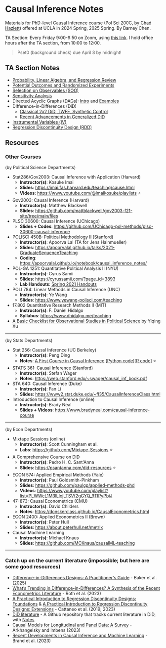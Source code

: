 # Causal Inference Notes

Materials for PhD-level Causal Inference course (Pol Sci 200C, by [Chad Hazlett](https://www.chadhazlett.com/)) offered at UCLA in 2024 Spring, 2025 Spring. By Barney Chen. 

TA Section: Every Friday 9:00-9:50 on Zoom, using [this link](https://ucla.zoom.us/j/95665664817). I hold office hours after the TA section, from 10:00 to 12:00. 


> Pset0 (background check) due April 8 by midnight! 

## TA Section Notes
- [Probability, Linear Algebra, and Regression Review](https://htmlpreview.github.io/?https://github.com/haotianchen/Causal-Inference/blob/main/1-Math/prob_matrix_review.html)
- [Potential Outcomes and Randomized Experiments](https://htmlpreview.github.io/?https://github.com/haotianchen/Causal-Inference/blob/main/2-PO/potential_outcomes.html)
- [Selection on Observables (SOO)](https://htmlpreview.github.io/?https://github.com/haotianchen/Causal-Inference/blob/main/3-SOO/matching.html)
- [Sensitivity Analysis](https://htmlpreview.github.io/?https://github.com/haotianchen/Causal-Inference/blob/main/4-Sensitivity/sensitivity.html)
- Directed Acyclic Graphs (DAGs): [Intro](https://mixtape.scunning.com/03-directed_acyclical_graphs) and [Examples](https://donskerclass.github.io/CausalEconometrics/DAGs.html)
- Difference-in-Differences (DiD)
  + [Classical 2x2 DiD, TWFE, Synthetic Control](https://htmlpreview.github.io/?https://github.com/haotianchen/Causal-Inference/blob/main/5-DID/DID.html)
  + [Recent Advancements in Generalized DiD](https://yiqingxu.org/packages/fect/05-panel.html)
- [Instrumental Variables (IV)](https://htmlpreview.github.io/?https://github.com/haotianchen/Causal-Inference/blob/main/6-IV/IV.html)
- [Regression Discontinuity Design (RDD)](https://htmlpreview.github.io/?https://github.com/haotianchen/Causal-Inference/blob/main/7-RDD/RDD.html)

## Resources

### Other Courses
(by Political Science Departments)

- Stat286/Gov2003: Causal Inference with Application (Harvard)
  + **Instructor(s)**: Kosuke Imai
  + **Slides**: https://imai.fas.harvard.edu/teaching/cause.html
  + **Videos**: https://www.youtube.com/@imaikosuke/playlists :star:
- Gov2003: Causal Inference (Harvard)
  + **Instructor(s)**: Matthew Blackwell
  + **Slides**: https://github.com/mattblackwell/gov2003-f21-site/tree/main/files
- PLSC 30600: Causal Inference (UChicago)
  + **Slides + Codes**: https://github.com/UChicago-pol-methods/plsc-30600-causal-inference
- POLISCI 450B: Political Methodology II (Stanford)
  + **Instructor(s)**: Apoorva Lal (TA for Jens Hainmueller)
  + **Slides**: https://apoorvalal.github.io/talks/2021-GraduateSequenceTeaching
  + **Coding**: https://apoorvalal.github.io/notebook/causal_inference_notes/
- POL-GA 1251: Quantitative Political Analysis II (NYU)
  + **Instructor(s)**: Cyrus Samii
  + **Slides**: https://cyrussamii.com/?page_id=3893
  + **Lab Handouts**: [Spring 2021 Handouts](https://www.zhoujunlong.com/Quant2_lab_2021sp/)
- POLI 784: Linear Methods in Causal Inference (UNC)
  + **Instructor(s)**: Ye Wang
  + **Slides**: https://www.yewang-polisci.com/teaching
- 17.802 Quantitative Research Methods II (MIT)
  + **Instructor(s)**: F. Daniel Hidalgo
  + **Syllabus**: https://www.dhidalgo.me/teaching
- [A Basic Checklist for Observational Studies in Political Science](https://yiqingxu.org/public/checklist.pdf) by Yiqing Xu

-----
(by Stats Departments)

- Stat 256: Causal Inference (UC Berkeley)
  + **Instructor(s)**: Peng Ding
  + **Notes**: [A First Course in Causal Inference](https://arxiv.org/pdf/2305.18793.pdf) [[Python code](https://github.com/apoorvalal/ding_causalInference_python)][[R code](https://dataverse.harvard.edu/dataset.xhtml?persistentId=doi:10.7910/DVN/ZX3VEV)] :star:
- STATS 361: Causal Inference (Stanford)
  + **Instructor(s)**: Stefan Wager
  + **Notes**: https://web.stanford.edu/~swager/causal_inf_book.pdf
- STA 640: Causal Inference (Duke)
  + **Instructor(s)**: Fan Li
  + **Slides**: https://www2.stat.duke.edu/~fl35/CausalInferenceClass.html
- Introduction to Causal Inference (online)
  + **Instructor(s)**: Brady Neal
  + **Slides + Videos**: https://www.bradyneal.com/causal-inference-course

-----
(by Econ Departments)

- Mixtape Sessions (online)
  + **Instructor(s)**: Scott Cunningham et al. 
  + **Labs**: https://github.com/Mixtape-Sessions :star:
- A Comprehensive Course on DiD
  + **Instructor(s)**: Pedro H. C. Sant'Anna
  + **Slides**: https://psantanna.com/did-resources :star:
- ECON 574: Applied Empirical Methods (Yale)
  + **Instructor(s)**: Paul Goldsmith-Pinkham
  + **Slides**: https://github.com/paulgp/applied-methods-phd
  + **Videos**: https://www.youtube.com/playlist?list=PLWWcL1M3lLlojLTSVf2gGYQ_9TlPyPbiJ
- 47-873: Causal Econometrics (CMU)
  + **Instructor(s)**: David Childers
  + **Notes**: https://donskerclass.github.io/CausalEconometrics.html
- ECON 2400: Applied Econometrics II (Brown)
  + **Instructor(s)**: Peter Hull
  + **Slides**: https://about.peterhull.net/metrix
- Causal Machine Learning
  + **Instructor(s)**: Michael Knaus
  + **Slides**: https://github.com/MCKnaus/causalML-teaching
 
-----
### Catch up on the current literature (impossible; but here are some good resources)
- [Difference-in-Differences Designs: A Practitioner's Guide](https://arxiv.org/abs/2503.13323) - Baker et al. (2025)
- [What’s Trending in Difference-in-Differences? A Synthesis of the Recent Econometrics Literature](https://arxiv.org/pdf/2201.01194.pdf) - Roth et al. (2023)
- [A Practical Introduction to Regression Discontinuity Designs: Foundations](https://arxiv.org/pdf/1911.09511.pdf) & [A Practical Introduction to Regression Discontinuity Designs: Extensions](https://arxiv.org/pdf/2301.08958.pdf) - Cattaneo et al. (2019; 2023)
- [DiD literature](https://github.com/asjadnaqvi/DiD) - A Github repository that tracks current literature in DiD, with [Notes](https://asjadnaqvi.github.io/DiD/)
- [Causal Models for Longitudinal and Panel Data: A Survey](https://www.nber.org/papers/w31942) - Arkhangelsky and Imbens (2023)
- [Recent Developments in Causal Inference and Machine Learning](https://www.annualreviews.org/content/journals/10.1146/annurev-soc-030420-015345) - Brand et al. (2023)

